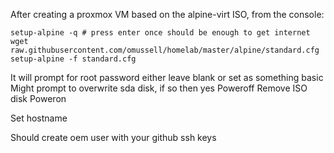 After creating a proxmox VM based on the alpine-virt ISO, from the console:

```
setup-alpine -q # press enter once should be enough to get internet
wget raw.githubusercontent.com/omussell/homelab/master/alpine/standard.cfg
setup-alpine -f standard.cfg
```

It will prompt for root password either leave blank or set as something basic
Might prompt to overwrite sda disk, if so then yes
Poweroff
Remove ISO disk
Poweron

Set hostname

Should create oem user with your github ssh keys
